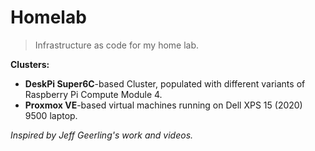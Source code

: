 # Homelab

> Infrastructure as code for my home lab.

**Clusters:**

- **DeskPi Super6C**-based Cluster, populated with different variants of
  Raspberry Pi Compute Module 4.
- **Proxmox VE**-based virtual machines running on Dell XPS 15 (2020) 9500
  laptop.

_Inspired by Jeff Geerling's work and videos._
